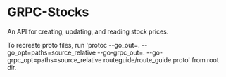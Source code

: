 # GRPC-Stocks
An API for creating, updating, and reading stock prices.

To recreate proto files, run 'protoc --go_out=. --go_opt=paths=source_relative     --go-grpc_out=. --go-grpc_opt=paths=source_relative     routeguide/route_guide.proto' from root dir.